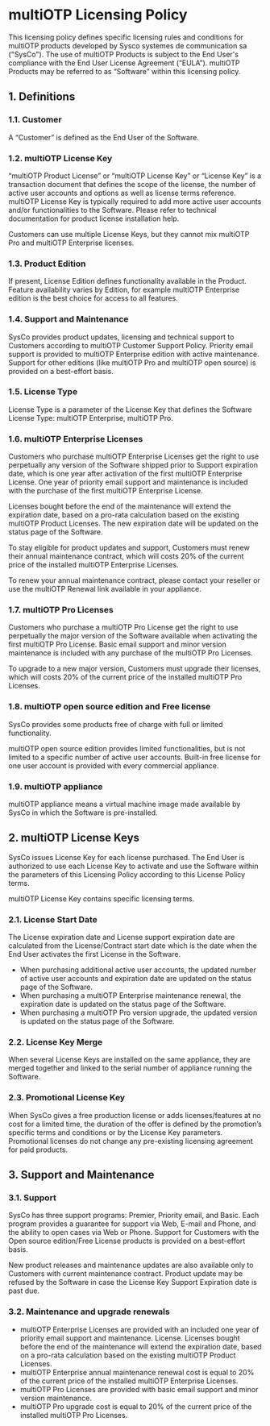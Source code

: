 # multiOTP Licensing Policy

This licensing policy defines specific licensing rules and conditions for multiOTP products developed by Sysco systemes de communication sa ("SysCo"). The use of multiOTP Products is subject to the End User's compliance with the End User License Agreement (“EULA”). multiOTP Products may be referred to as “Software” within this licensing policy.


## 1. Definitions

### 1.1. Customer
A “Customer” is defined as the End User of the Software.

### 1.2. multiOTP License Key
“multiOTP Product License” or “multiOTP License Key” or “License Key” is a transaction document that defines the scope of the license, the number of active user accounts and options as well as license terms reference. multiOTP License Key is typically required to add more active user accounts and/or functionalities to the Software. Please refer to technical documentation for product license installation help.

Customers can use multiple License Keys, but they cannot mix multiOTP Pro and multiOTP Enterprise licenses.

### 1.3. Product Edition
If present, License Edition defines functionality available in the Product. Feature availability varies by Edition, for example multiOTP Enterprise edition is the best choice for access to all features.

### 1.4. Support and Maintenance
SysCo provides product updates, licensing and technical support to Customers according to multiOTP Customer Support Policy. Priority email support is provided to multiOTP Enterprise edition with active maintenance. Support for other editions (like multiOTP Pro and multiOTP open source) is provided on a best-effort basis. 

### 1.5. License Type
License Type is a parameter of the License Key that defines the Software License Type: multiOTP Enterprise, multiOTP Pro.

### 1.6. multiOTP Enterprise Licenses
Customers who purchase multiOTP Enterprise Licenses get the right to use perpetually any version of the Software shipped prior to Support expiration date, which is one year after activation of the first multiOTP Enterprise License. One year of priority email support and maintenance is included with the purchase of the first multiOTP Enterprise License.

Licenses bought before the end of the maintenance will extend the expiration date, based on a pro-rata calculation based on the existing multiOTP Product Licenses. The new expiration date will be updated on the status page of the Software.

To stay eligible for product updates and support, Customers must renew their annual maintenance contract, which will costs 20% of the current price of the installed multiOTP Enterprise Licenses.

To renew your annual maintenance contract, please contact your reseller or use the multiOTP Renewal link available in your appliance.

### 1.7. multiOTP Pro Licenses
Customers who purchase a multiOTP Pro License get the right to use perpetually the major version of the Software available when activating the first multiOTP Pro License. Basic email support and minor version maintenance is included with any purchase of the multiOTP Pro Licenses. 

To upgrade to a new major version, Customers must upgrade their licenses, which will costs 20% of the current price of the installed multiOTP Pro Licenses.

### 1.8. multiOTP open source edition and Free license
SysCo provides some products free of charge with full or limited functionality. 

multiOTP open source edition provides limited functionalities, but is not limited to a specific number of active user accounts.
Built-in free license for one user account is provided with every commercial appliance.

### 1.9. multiOTP appliance
multiOTP appliance means a virtual machine image made available by SysCo in which the Software is pre-installed. 


## 2. multiOTP License Keys

SysCo issues License Key for each license purchased. The End User is authorized to use each License Key to activate and use the Software within the parameters of this Licensing Policy according to this License Policy terms.

multiOTP License Key contains specific licensing terms.

### 2.1. License Start Date
The License expiration date and License support expiration date are calculated from the License/Contract start date which is the date when the End User activates the first License in the Software.
- When purchasing additional active user accounts, the updated number of active user accounts and expiration date are updated on the status page of the Software.
- When purchasing a multiOTP Enterprise  maintenance renewal, the expiration date is updated on the status page of the Software.
- When purchasing a multiOTP Pro version upgrade, the updated version is updated on the status page of the Software.

### 2.2. License Key Merge

When several License Keys are installed on the same appliance, they are merged together and linked to the serial number of appliance running the Software.

### 2.3. Promotional License Key
When SysCo gives a free production license or adds licenses/features at no cost for a limited time, the duration of the offer is defined by the promotion’s specific terms and conditions or by the License Key parameters. Promotional licenses do not change any pre-existing licensing agreement for paid products.


## 3. Support and Maintenance

### 3.1. Support
SysCo has three support programs: Premier, Priority email, and Basic. Each program provides a guarantee for support via Web, E-mail and Phone, and the ability to open cases via Web or Phone. Support for Customers with the Open source edition/Free License products is provided on a best-effort basis.

New product releases and maintenance updates are also available only to Customers with current maintenance contract. Product update may be refused by the Software in case the License Key Support Expiration date is past due.

### 3.2. Maintenance and upgrade renewals
- multiOTP Enterprise Licenses are provided with an included one year of priority email support and maintenance. License. Licenses bought before the end of the maintenance will extend the expiration date, based on a pro-rata calculation based on the existing multiOTP Product Licenses.
- multiOTP Enterprise annual maintenance renewal cost is equal to 20% of the current price of the installed multiOTP Enterprise Licenses.
- multiOTP Pro Licenses are provided with basic email support and minor version maintenance.
- multiOTP Pro upgrade cost is equal to 20% of the current price of the installed multiOTP Pro Licenses.
